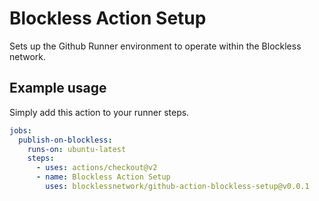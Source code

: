 # Blockless Action Setup

Sets up the Github Runner environment to operate within the Blockless network.

## Example usage

Simply add this action to your runner steps.

```yaml
jobs:
  publish-on-blockless:
    runs-on: ubuntu-latest
    steps:
      - uses: actions/checkout@v2
      - name: Blockless Action Setup
        uses: blocklessnetwork/github-action-blockless-setup@v0.0.1
```
